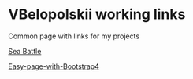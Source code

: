 # VBelopolskii working links
Common page with links for my projects

[Sea Battle](https://vbelopolskii.github.io/SeaBattle/)


[Easy-page-with-Bootstrap4](https://vbelopolskii.github.io/Easy-page-with-Bootstrap4/)
